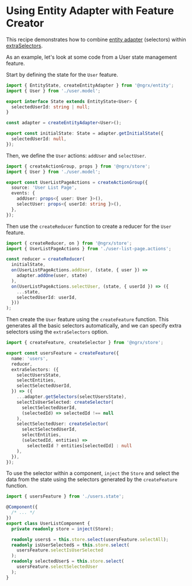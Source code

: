 # Using Entity Adapter with Feature Creator

This recipe demonstrates how to combine [entity adapter](/guide/entity/adapter#entity-adapter) (selectors) within [extraSelectors](/guide/store/feature-creators#providing-extra-selectors).

As an example, let's look at some code from a User state management feature.

Start by defining the state for the `User` feature.

<ngrx-code-example header="users.state.ts">

```ts
import { EntityState, createEntityAdapter } from '@ngrx/entity';
import { User } from './user.model';

export interface State extends EntityState<User> {
  selectedUserId: string | null;
}

const adapter = createEntityAdapter<User>();

export const initialState: State = adapter.getInitialState({
  selectedUserId: null,
});
```

</ngrx-code-example>

Then, we define the `User` actions: `addUser` and `selectUser`.

<ngrx-code-example header="user-list-page.actions.ts">

```ts
import { createActionGroup, props } from '@ngrx/store';
import { User } from './user.model';

export const UserListPageActions = createActionGroup({
  source: 'User List Page',
  events: {
    addUser: props<{ user: User }>(),
    selectUser: props<{ userId: string }>(),
  },
});
```

</ngrx-code-example>

Then use the `createReducer` function to create a reducer for the `User` feature.

<ngrx-code-example header="users.state.ts">

```ts
import { createReducer, on } from '@ngrx/store';
import { UserListPageActions } from './user-list-page.actions';

const reducer = createReducer(
  initialState,
  on(UserListPageActions.addUser, (state, { user }) =>
    adapter.addOne(user, state)
  ),
  on(UserListPageActions.selectUser, (state, { userId }) => ({
    ...state,
    selectedUserId: userId,
  }))
);
```

</ngrx-code-example>

Then create the `User` feature using the `createFeature` function.
This generates all the basic selectors automatically, and we can specify extra selectors using the `extraSelectors` option.

<ngrx-code-example header="users.state.ts">

```ts
import { createFeature, createSelector } from '@ngrx/store';

export const usersFeature = createFeature({
  name: 'users',
  reducer,
  extraSelectors: ({
    selectUsersState,
    selectEntities,
    selectSelectedUserId,
  }) => ({
    ...adapter.getSelectors(selectUsersState),
    selectIsUserSelected: createSelector(
      selectSelectedUserId,
      (selectedId) => selectedId !== null
    ),
    selectSelectedUser: createSelector(
      selectSelectedUserId,
      selectEntities,
      (selectedId, entities) =>
        selectedId ? entities[selectedId] : null
    ),
  }),
});
```

</ngrx-code-example>

To use the selector within a component, `inject` the `Store` and select the data from the state using the selectors generated by the `createFeature` function.

<ngrx-code-example header="user-list.component.ts">

```ts
import { usersFeature } from './users.state';

@Component({
  /* ... */
})
export class UserListComponent {
  private readonly store = inject(Store);

  readonly users$ = this.store.select(usersFeature.selectAll);
  readonly isUserSelected$ = this.store.select(
    usersFeature.selectIsUserSelected
  );
  readonly selectedUser$ = this.store.select(
    usersFeature.selectSelectedUser
  );
}
```

</ngrx-code-example>
